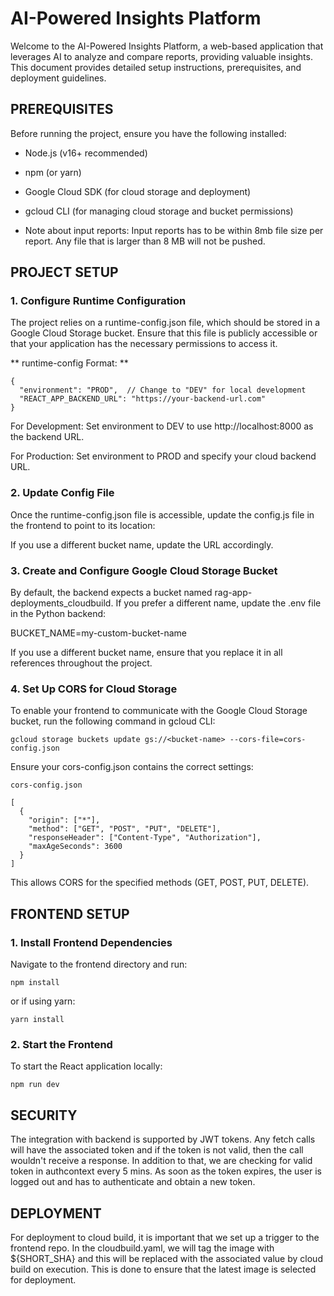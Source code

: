 # AI-Powered Insights Platform

Welcome to the AI-Powered Insights Platform, a web-based application that leverages AI to analyze and compare reports, providing valuable insights. This document provides detailed setup instructions, prerequisites, and deployment guidelines.

## PREREQUISITES

Before running the project, ensure you have the following installed:

- Node.js (v16+ recommended)

- npm (or yarn)

- Google Cloud SDK (for cloud storage and deployment)

- gcloud CLI (for managing cloud storage and bucket permissions)

- Note about input reports: Input reports has to be within 8mb file size per report. Any file that is larger than 8 MB will not be pushed.

## PROJECT SETUP

### 1. Configure Runtime Configuration

The project relies on a runtime-config.json file, which should be stored in a Google Cloud Storage bucket. Ensure that this file is publicly accessible or that your application has the necessary permissions to access it.

** runtime-config Format: ** 

```
{
  "environment": "PROD",  // Change to "DEV" for local development
  "REACT_APP_BACKEND_URL": "https://your-backend-url.com"
}
```

For Development: Set environment to DEV to use http://localhost:8000 as the backend URL.

For Production: Set environment to PROD and specify your cloud backend URL.

### 2. Update Config File

Once the runtime-config.json file is accessible, update the config.js file in the frontend to point to its location:

If you use a different bucket name, update the URL accordingly.

### 3. Create and Configure Google Cloud Storage Bucket

By default, the backend expects a bucket named rag-app-deployments_cloudbuild. If you prefer a different name, update the .env file in the Python backend:

BUCKET_NAME=my-custom-bucket-name

If you use a different bucket name, ensure that you replace it in all references throughout the project.

### 4. Set Up CORS for Cloud Storage

To enable your frontend to communicate with the Google Cloud Storage bucket, run the following command in gcloud CLI:

```
gcloud storage buckets update gs://<bucket-name> --cors-file=cors-config.json
```

Ensure your cors-config.json contains the correct settings:

```
cors-config.json

[
  {
    "origin": ["*"],
    "method": ["GET", "POST", "PUT", "DELETE"],
    "responseHeader": ["Content-Type", "Authorization"],
    "maxAgeSeconds": 3600
  }
]
```

This allows CORS for the specified methods (GET, POST, PUT, DELETE).

## FRONTEND SETUP

### 1. Install Frontend Dependencies

Navigate to the frontend directory and run:

```
npm install

```
or if using yarn:

```
yarn install
```

### 2. Start the Frontend

To start the React application locally:

```
npm run dev
```

## SECURITY

The integration with backend is supported by JWT tokens. Any fetch calls will have the associated token and if the token is not valid, then the call wouldn't receive a response. In addition to that, we are checking for valid token in authcontext every 5 mins. As soon as the token expires, the user is logged out and has to authenticate and obtain a new token.

## DEPLOYMENT

For deployment to cloud build, it is important that we set up a trigger to the frontend repo. In the cloudbuild.yaml, we will tag the image with ${SHORT_SHA} and this will be replaced with the associated value by cloud build on execution. This is done to ensure that the latest image is selected for deployment.